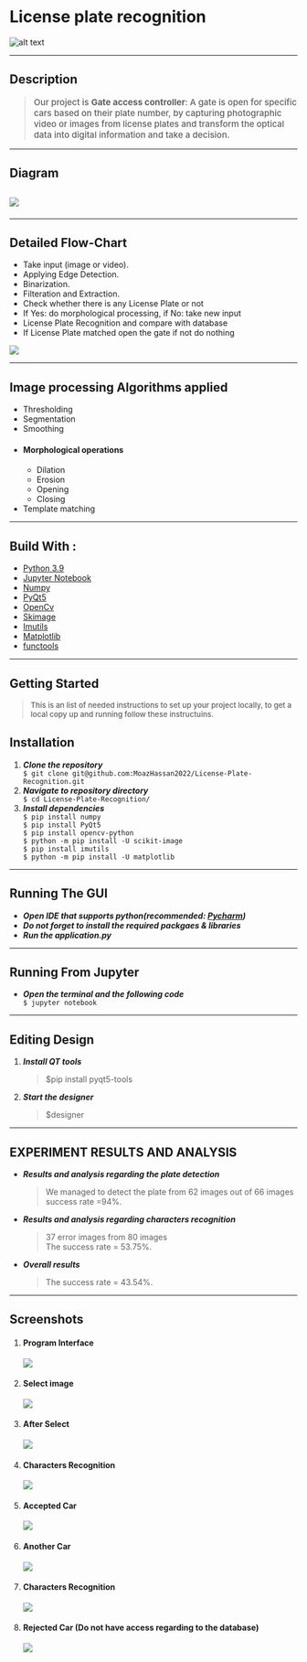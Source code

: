 # License plate recognition

![alt text](./readme_images/logo.png)
<hr/>
<h2>Description</h2>
<blockquote style="font-size: 15px; font-weight: 500">
  <p >
  Our project is <strong>Gate access controller</strong>: A gate is open for specific cars based on their plate number, by capturing photographic video or images from license plates and transform the optical data into digital information and take a decision.
 </p>
</blockquote>
<hr/>

<h2>Diagram<h2>
<img src="./readme_images/block_diagram.png" />
<hr/>

<h2>Detailed Flow-Chart</h2>
<ul>
    <li>Take input (image or video).</li>
    <li>Applying Edge Detection.</li>
    <li>Binarization.</li>
    <li>Filteration and Extraction.</li>
    <li>Check whether there is any License Plate or not</li>
    <li>If Yes: do morphological processing, if No: take new input</li>
    <li>License Plate Recognition and compare with database</li>
    <li>If License Plate matched open the gate if not do nothing</li>
</ul>
<img src="./readme_images/flowchart.png" />

<hr/>
<h2>Image processing Algorithms applied</h2>
<ul>
    <li>Thresholding</li>
    <li>Segmentation</li>
    <li>Smoothing</li>
    <li>
        <div>
            <h4>Morphological operations</h4>
            <ul>
                <li>Dilation</li>
                <li>Erosion</li>
                <li>Opening</li>
                <li>Closing</li>
            </ul>
        </div>
    </li>
    <li>Template matching</li>
</ul>

<hr/>
<h2>Build With : </h2>
 <ul>
  <li><a href="https://www.python.org/">Python 3.9</a></li>
  <li><a href="https://jupyter.org/">Jupyter Notebook</a></li>
  <li><a href="https://numpy.org/">Numpy</a></li>
  <li><a href="https://build-system.fman.io/pyqt5-tutorial">PyQt5</a></li>
  <li><a href="https://opencv.org/">OpenCv</a></li>
  <li><a href="https://scikit-image.org/docs/stable/api/skimage.html">Skimage</a></li>
  <li><a href="https://pypi.org/project/imutils/">Imutils</a></li>
  <li><a href="https://matplotlib.org/">Matplotlib</a></li>
  <li><a href="https://docs.python.org/3/library/functools.html">functools</a></li>
 </ul>

<hr/>

<h2>Getting Started</h2>
<blockquote style="font-size: 13px; font-weight: 500">
  <p>This is an list of needed instructions to set up your project locally, to get a local copy up and running follow these instructuins.
 </p>
</blockquote>
<h2 href="#Installation">Installation</h2>
<ol>
  <li><strong><em>Clone the repository</em></strong>
    <div>
        <code>$ git clone git@github.com:MoazHassan2022/License-Plate-Recognition.git</code>
    </div>
  </li>
  <li> 
  <strong><em>Navigate to repository directory
</em></strong>
    <div>
        <code>$ cd License-Plate-Recognition/</code>
    </div>
  </li>
  <li> 
  <strong><em>Install dependencies
</em></strong>
    <div>
        <code>$ pip install numpy</code>
    </div>
    <div>
        <code>$ pip install PyQt5</code>
    </div>
    <div>
        <code>$ pip install opencv-python</code>
    </div>
    <div>
        <code>$ python -m pip install -U scikit-image
</code>
    </div>
    <div>
        <code>$ pip install imutils</code>
    </div>
    <div>
        <code>$ python -m pip install -U matplotlib</code>
    </div>

  </li>
</ol>
<hr/>

<h2 href="#Running">Running The GUI</h2>
<ul>
  <li><strong><em>Open IDE that supports python(recommended: <a href="https://www.jetbrains.com/help/pycharm/installation-guide.html">Pycharm</a>)</em></strong>
  </li>
    <li><strong><em>Do not forget to install the required packgaes & libraries</em></strong>
  </li>
      <li><strong><em>Run the application.py</em></strong>
  </li>
</ul>
<hr/>

<h2 href="#Running">Running From Jupyter</h2>
<ul>
    <li><strong><em>Open the terminal and the following code</em></strong>
    <div>
        <code>$ jupyter notebook</code>
    </div>
</ul>
<hr/>

<h2 href="#EditDesign">Editing Design</h2>
<ol>
  <li><strong><em>Install QT tools</em></strong>
       <blockquote>$pip install pyqt5-tools</blockquote>
  </li>
    <li><strong><em>Start the designer</em></strong>
    <blockquote>$designer</blockquote>
  </li>
 
</ol>

<hr/>

<h2 style="text-transform: uppercase;">EXPERIMENT RESULTS AND ANALYSIS</h2>
<div>
    <ul>
        <li>
        <p><strong><em>Results and analysis regarding the plate detection</em></strong></p>
        <div>
            <blockquote>
                We managed to detect the plate from 62 images out of 66 images<br/> success rate =94%.  
            </blockquote>
        </div>
        </li>
        <li>
        <p><strong><em>Results and analysis regarding characters recognition</em></strong></p>
        <div>
            <blockquote>
                37 error images from 80 images<br/>
                The success rate = 53.75%.  
            </blockquote>
        </div>
        </li>
                <li>
        <p><strong><em>Overall results</em></strong></p>
        <div>
            <blockquote>
                The success rate = 43.54%.
            </blockquote>
        </div>
        </li>
    </ul>
    
</div>

<hr/>

<h2 href="#Screenshots">Screenshots</h2>
<ol>
<li>
  <h4>Program Interface</h4>
  <img src="./readme_images/entry_point.jpeg">
 </li>

 <li>
  <h4>Select image</h4>
  <img src="./readme_images/select_image.jpeg">
 </li>
 <li>
  <h4>After Select</h4>
  <img src="./readme_images/after_select.jpeg">
 </li>
 
 <li> 
 <h4>Characters Recognition</h4> 
  <img src="./readme_images/result.jpeg">
 </li>
 
  <li> 
 <h4>Accepted Car</h4> 
  <img src="./readme_images/result1.jpeg">
 </li>

 <li>
  <h4>Another Car</h4>
  <img src="./readme_images/car2.jpeg">
 </li>

  <li>
  <h4>Characters Recognition</h4>
  <img src="./readme_images/chars2.jpeg">
 </li>

   <li>
  <h4>Rejected Car (Do not have access regarding to the database)</h4>
  <img src="./readme_images/result2.jpeg">
 </li>
</ol>
